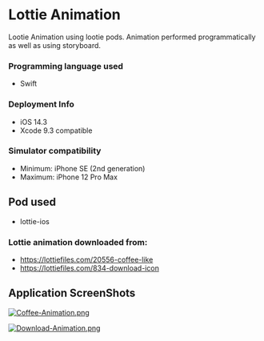 # Lottie Animation

Lootie Animation using lootie pods. Animation performed programmatically as well as using storyboard.

### Programming language used
- Swift

### Deployment Info
- iOS 14.3
- Xcode 9.3 compatible

### Simulator compatibility
- Minimum: iPhone SE (2nd generation)
- Maximum: iPhone 12 Pro Max

## Pod used
- lottie-ios

### Lottie animation downloaded from:
- https://lottiefiles.com/20556-coffee-like
- https://lottiefiles.com/834-download-icon

## Application ScreenShots

[![Coffee-Animation.png](https://i.postimg.cc/85Tq8fs2/Coffee-Animation.png)](https://postimg.cc/1gYWwtGB)

[![Download-Animation.png](https://i.postimg.cc/9XDjcTL2/Download-Animation.png)](https://postimg.cc/pyMSZ9Nc)
